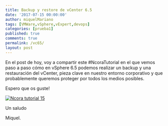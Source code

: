 ```yaml
---
title: Backup y restore de vCenter 6.5
date: '2017-07-15 00:00:00'
author: miquelMariano
tags: [VMWare,vSphere,vExpert,devops]
categories: [prueba1]
published: true
comments: true
permalink: /vc65/
layout: post
---
```


En el post de hoy, voy a compartir este #NcoraTutorial en el que vemos paso a paso cómo en vSphere 6.5 podemos realizar un backup y una restauración del vCenter, pieza clave en nuestro entorno corporativo y que probablemente queremos proteger por todos los medios posibles.

Espero que os guste!

[![Ncora tutorial 15](https://img.youtube.com/vi/ZNw2t3CUHyE/0.jpg)](https://www.youtube.com/watch?v=https://img.youtube.com/vi/ZNw2t3CUHyE/0.jpg "Backup y restore de vCenter 6.5")



Un saludo

Miquel.